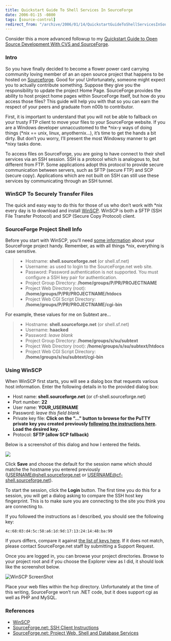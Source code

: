 ```yaml
---
title: Quickstart Guide To Shell Services In SourceForge
date: 2006-01-15 -0800
tags: [source-control]
redirect_from: "/archive/2006/01/14/QuickstartGuideToShellServicesInSourceForge.aspx/"
---
```


Consider this a more advanced followup to my [Quickstart Guide to Open
Source Development With CVS and
SourceForge](https://haacked.com/archive/2005/05/12/3178.aspx).

### Intro

So you have finally decided to become a flower power card carrying
community loving member of an an open source project that happens to be
hosted on [Sourceforge](http://sourceforge.net/ "SourceForge"). Good for
you! Unfortunately, someone might expect you to actually contribute
something. Suppose they give you the responsibility to update the
project Home Page. SourceForge provides the ability to host project home
pages within SourceForge itself, but how do you access those files? This
guide will help you with that so you can earn the respect of your peers
and graduate from n00b to contributor.

First, it is important to understand that you will not be able to
fallback on your trusty FTP client to move your files to your
SourceForge website. If you are a Windows developer unnaccustomed to the
\*nix-y ways of doing things (\*nix == unix, linux, anyothernix...),
it’s time to get the hands a bit dirty. But don’t you worry, I’ll
present the most Windowsy manner to get \*nixy tasks done.

To access files on SourceForge, you are going to have connect to their
shell services via an SSH session. SSH is a protocol which is analogous
to, but different from FTP. Some applications adopt this protocol to
provide secure communication between servers, such as SFTP (secure FTP)
and SCP (secure copy). Applications which are not built on SSH can still
use these services by communicating through an SSH tunnel.

### WinSCP To Securely Transfer Files

The quick and easy way to do this for those of us who don’t work with
\*nix every day is to download and install
[WinSCP](http://prdownloads.sourceforge.net/winscp/winscp380setup.exe?download "WinSCP used for secure file transfer").
WinSCP is both a SFTP (SSH File Transfer Protocol) and SCP (Secure Copy
Protocol) client.

### SourceForge Project Shell Info

Before you start with WinSCP, you’ll need [some
information](https://sourceforge.net/docs/E07#shell) about your
SourceForge project handy. Remember, as with all things \*nix,
everything is case sensitive.

> -   Hostname: **shell.sourceforge.net** (or shell.sf.net)
> -   Username: as used to login to the SourceForge.net web site.
> -   Password: Password authentication is not supported. You must
>     configure a SSH key pair for authentication.
> -   Project Group Directory: **/home/groups/P/PR/PROJECTNAME**
> -   Project Web Directory (root):
>     **/home/groups/P/PR/PROJECTNAME/htdocs**
> -   Project Web CGI Script Directory:
>     **/home/groups/P/PR/PROJECTNAME/cgi-bin**

For example, these values for me on Subtext are...

> -   Hostname: **shell.sourceforge.net** (or shell.sf.net)
> -   Username: **haacked**
> -   Password: *leave blank*
> -   Project Group Directory: **/home/groups/s/su/subtext**
> -   Project Web Directory (root): **/home/groups/s/su/subtext/htdocs**
> -   Project Web CGI Script Directory:
>     **/home/groups/s/su/subtext/cgi-bin**

### Using WinSCP

When WinSCP first starts, you will see a dialog box that requests
various host information. Enter the following details in to the provided
dialog box:

-   Host name: **shell.sourceforge.net** (or cf-shell.sourceforge.net)
-   Port number: **22**
-   User name: **YOUR\_USERNAME**
-   Password: *leave this field blank*
-   Private key file: **Click on the "..." button to browse for the
    PuTTY private key you created previously [following the instructions
    here](https://haacked.com/archive/2005/05/12/3178.aspx). Load the
    desired key.**
-   Protocol: **SFTP (allow SCP fallback)**

Below is a screenshot of this dialog and how I entered the fields.

![](https://haacked.com/images/WinSCPSessionCreation.gif)

Click **Save** and choose the default for the session name which should
matche the hostname you entered previously
(USERNAME@shell.sourceforge.net or USERNAME@cf-shell.sourceforge.net).

To start the session, click the **Login** button. The first time you do
this for a session, you will get a dialog asking to compare the SSH host
key fingerprint. This is to make sure you are connecting to the site you
think you are connecting to.

If you followed the instructions as I described, you should see the
following key:

    4c:68:03:d4:5c:58:a6:1d:9d:17:13:24:14:48:ba:99

If yours differs, compare it against [the list of keys
here](https://sourceforge.net/docs/G04/en/#ssh_hostkey). If it does not
match, please contact SourceForge.net staff by submitting a Support
Request.

Once you are logged in, you can browse your project directories. Browse
to your project root and if you choose the Explorer view as I did, it
should look like the screenshot below.

![WinSCP ScreenShot](https://haacked.com/images/WinSCPScreenshot.gif)

Place your web files within the hcp directory. Unfortunately at the time
of this writing, SourceForge won’t run .NET code, but it does support
cgi as well as PHP and MySQL.

### References

-   [WinSCP](http://prdownloads.sourceforge.net/winscp/winscp380setup.exe?download "WinSCP used for secure file transfer")
-   [SourceForge.net: SSH Client
    Instructions](https://sourceforge.net/docs/F01/en/ "SourceForge.net SSH Client Instructions")
-   [SourceForge.net: Project Web, Shell and Database
    Services](https://sourceforge.net/docs/E07 "SourceForge.net Shell Services Docs")



